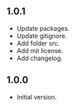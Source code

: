 ## 1.0.1

- Update packages.
- Update gitignore.
- Add folder src.
- Add mit license.
- Add changelog.

## 1.0.0

- Initial version.
